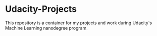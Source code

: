 # Udacity-Projects

This repository is a container for my projects and work during Udacity's Machine Learning nanodegree program.  
